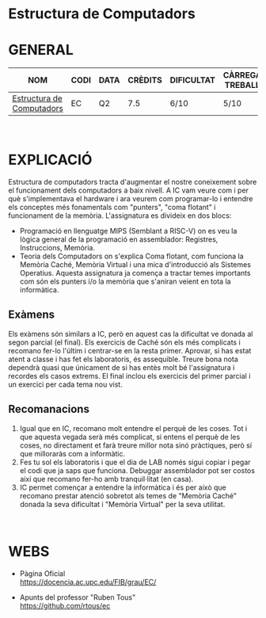 # Estructura de Computadors
# GENERAL
| NOM | CODI | DATA | CRÈDITS | DIFICULTAT | CÀRREGA TREBALL | NOTA |
| --- | --- | --- | --- | --- | --- | --- |
| [Estructura de Computadors](https://www.fib.upc.edu/ca/estudis/graus/grau-en-enginyeria-informatica/pla-destudis/assignatures/EC) | EC | Q2 | 7.5 | 6/10 | 5/10 | 7.2 |

<br>

# EXPLICACIÓ
Estructura de computadors tracta d'augmentar el nostre coneixement sobre el funcionament dels computadors a baix nivell. A IC vam veure com i per què s'implementava el hardware i ara veurem com programar-lo i entendre els conceptes més fonamentals com "punters", "coma flotant" i funcionament de la memòria. L'assignatura es divideix en dos blocs:
- Programació en llenguatge MIPS (Semblant a RISC-V) on es veu la lògica general de la programació en assemblador: Registres, Instruccions, Memòria.
- Teoria dels Computadors on s'explica Coma flotant, com funciona la Memòria Caché, Memòria Virtual i una mica d'introducció als Sistemes Operatius.
Aquesta assignatura ja comença a tractar temes importants com són els punters i/o la memòria que s'aniran veient en tota la informàtica.

## Exàmens
Els exàmens són similars a IC, però en aquest cas la dificultat ve donada al segon parcial (el final). Els exercicis de Caché són els més complicats i recomano fer-lo l'últim i centrar-se en la resta primer. Aprovar, si has estat atent a classe i has fet els laboratoris, és assequible. Treure bona nota dependrà quasi que únicament de si has entès molt bé l'assignatura i recordes els casos extrems. El final inclou els exercicis del primer parcial i un exercici per cada tema nou vist.

## Recomanacions
1. Igual que en IC, recomano molt entendre el perquè de les coses. Tot i que aquesta vegada serà més complicat, si entens el perquè de les coses, no directament et farà treure millor nota sinó pràctiques, però sí que milloraràs com a informàtic.
2. Fes tu sol els laboratoris i que el dia de LAB només sigui copiar i pegar el codi que ja saps que funciona. Debuggar assemblador pot ser costos així que recomano fer-ho amb tranquil·litat (en casa).
3. IC permet començar a entendre la informàtica i és per això que recomano prestar atenció sobretot als temes de "Memòria Caché" donada la seva dificultat i "Memòria Virtual" per la seva utilitat.

<br>

# WEBS
- Pàgina Oficial <br>
https://docencia.ac.upc.edu/FIB/grau/EC/

- Apunts del professor "Ruben Tous" <br>
https://github.com/rtous/ec